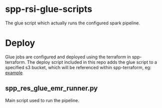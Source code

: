 # spp-rsi-glue-scripts
The glue script which actually runs the configured spark pipeline.

# Deploy
Glue jobs are configured and deployed using the terraform in spp-terraform.
The deploy script included in this repo adds the glue script to a specified s3 bucket, which will be referenced within spp-terraform, eg: [example](https://github.com/ONSdigital/spp-terraform/blob/b98a14b8383b7333ebe68b3011bb5fd03ac41011/aws/spp/glue.tf#L1722)

## spp_res_glue_emr_runner.py
Main script used to run the pipeline.
